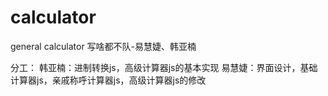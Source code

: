 # calculator

general calculator
写啥都不队-易慧婕、韩亚楠

分工：
韩亚楠：进制转换js，高级计算器js的基本实现
易慧婕：界面设计，基础计算器js，亲戚称呼计算器js，高级计算器js的修改
